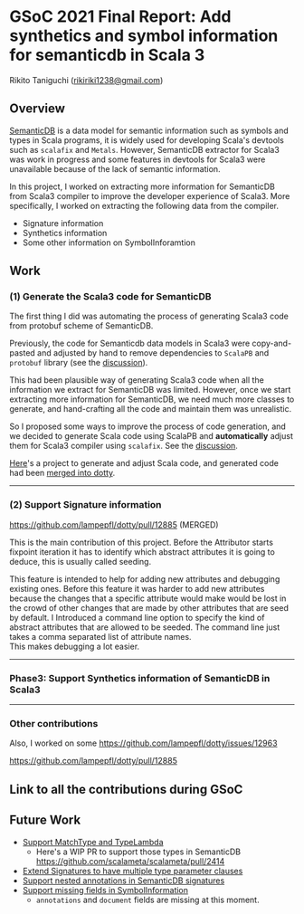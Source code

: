 # GSoC 2021 Final Report: Add synthetics and symbol information for semanticdb in Scala 3
Rikito Taniguchi (rikiriki1238@gmail.com)

## Overview
[SemanticDB](https://scalameta.org/docs/semanticdb/guide.html) is a data model for semantic information such as symbols and types in Scala programs, it is widely used for developing Scala's devtools such as `scalafix` and `Metals`. However, SemanticDB extractor for Scala3 was work in progress and some features in devtools for Scala3 were unavailable because of the lack of semantic information.

In this project, I worked on extracting more information for SemanticDB from Scala3 compiler to improve the developer experience of Scala3. More specifically, I worked on extracting the following data from the compiler.

- Signature information
- Synthetics information
- Some other information on SymbolInforamtion

## Work
### (1) Generate the Scala3 code for SemanticDB
The first thing I did was automating the process of generating Scala3 code from protobuf scheme of SemanticDB.

Previously, the code for Semanticdb data models in Scala3 were copy-and-pasted and adjusted by hand to remove dependencies to `ScalaPB` and `protobuf` library (see the [discussion](https://github.com/scalameta/metals/discussions/2593#discussioncomment-529949)).

This had been plausible way of generating Scala3 code when all the information we extract for SemanticDB was limited. However, once we start extracting more information for SemanticDB, we need much more classes to generate, and hand-crafting all the code and maintain them was unrealistic.

So I proposed some ways to improve the process of code generation, and we decided to generate Scala code using ScalaPB and **automatically** adjust them for Scala3 compiler using `scalafix`. See the [discussion](https://github.com/scalameta/scalameta/issues/2367).

[Here](https://github.com/tanishiking/semanticdb-for-scala3)'s a project to generate and adjust Scala code, and generated code had been [merged into dotty](https://github.com/lampepfl/dotty/pull/12780).

---

### (2) Support Signature information
https://github.com/lampepfl/dotty/pull/12885 (MERGED)

This is the main contribution of this project.
Before the Attributor starts fixpoint iteration it has to identify which abstract attributes it is going to deduce, this is usually called seeding.

This feature is intended to help for adding new attributes and debugging existing ones. Before this feature it was harder to add new attributes because the changes that  a specific attribute would make would be lost in the crowd of other changes that are made by other attributes that are seed by default. 
I Introduced a command line option to specify the kind of abstract attributes that are allowed to be seeded. The command line just takes a comma separated list of attribute names.  
This makes debugging a lot easier.



---

### Phase3: Support Synthetics information of SemanticDB in Scala3

---

### Other contributions
Also, I worked on some 
https://github.com/lampepfl/dotty/issues/12963

https://github.com/lampepfl/dotty/pull/12885


## Link to all the contributions during GSoC

## Future Work
- [Support MatchType and TypeLambda](https://github.com/lampepfl/dotty/issues/12766)
  - Here's a WIP PR to support those types in SemanticDB https://github.com/scalameta/scalameta/pull/2414
- [Extend Signatures to have multiple type parameter clauses](https://github.com/scalameta/scalameta/issues/2450)
- [Support nested annotations in SemanticDB signatures](https://github.com/lampepfl/dotty/issues/13291)
- [Support missing fields in SymbolInformation](https://github.com/lampepfl/dotty/issues/12963)
  - `annotations` and `document` fields are missing at this moment.
